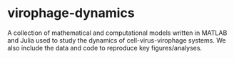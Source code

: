 # virophage-dynamics

A collection of mathematical and computational models written in MATLAB and Julia used to study the dynamics of cell-virus-virophage systems. We also include the data and code to reproduce key figures/analyses.
